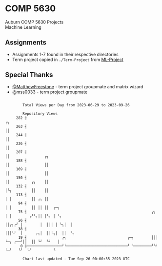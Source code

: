 # COMP 5630
Auburn COMP 5630 Projects  
Machine Learning

## Assignments
- Assignments 1-7 found in their respective directories
- Term project copied in `./Term-Project` from [ML-Project](https://github.com/wumphlett/ML-Project)

## Special Thanks
- [@MatthewFreestone](https://github.com/MatthewFreestone) - term project groupmate and matrix wizard
- [@mss0033](https://github.com/mss0033) - term project groupmate

```

        Total Views per Day from 2023-06-29 to 2023-09-26

        Repository Views
     282 ┼                                                              ╭╮
     263 ┤                                                              ││
     244 ┤                                                              ││
     226 ┤                                                              ││
     207 ┤                                                              ││                ╭╮
     188 ┤                                                              ││                ││
     169 ┤                                                              ││                ││
     150 ┤                                                              ││          ╭╮    ││
     132 ┤                                                              │╰╮         ││    ││
     113 ┤                                                              │ │         ││ ╭╮ ││
      94 ┤                                                              │ │         ││ ││ ││  ╭─╮
      75 ┤                                                         ╭╮   │ │        ╭╯╰╮││ │╰╮ │ ╰╮
      56 ┤                                                         ││╭╮╭╯ │        │  │││ │ ╰╮│  │
      38 ┤                                                         │││╰╯  │      ╭╮│  ││╰╮│  ││  ╰╮
      19 ┤                ╭╮                            ╭─╮        │││    ╰─╮ ╭──╯││  ││ ╰╯  ╰╯   │
       0 ┼────────────────╯╰────────────────────────────╯ ╰────────╯╰╯      ╰─╯   ╰╯  ╰╯          ╰

        Chart last updated - Tue Sep 26 00:00:35 2023 UTC
        
```
